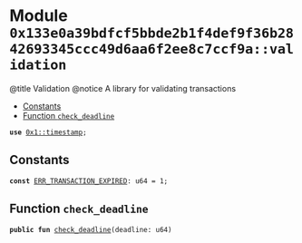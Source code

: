 
<a id="0x133e0a39bdfcf5bbde2b1f4def9f36b2842693345ccc49d6aa6f2ee8c7ccf9a_validation"></a>

# Module `0x133e0a39bdfcf5bbde2b1f4def9f36b2842693345ccc49d6aa6f2ee8c7ccf9a::validation`

@title Validation
@notice A library for validating transactions


-  [Constants](#@Constants_0)
-  [Function `check_deadline`](#0x133e0a39bdfcf5bbde2b1f4def9f36b2842693345ccc49d6aa6f2ee8c7ccf9a_validation_check_deadline)


<pre><code><b>use</b> <a href="">0x1::timestamp</a>;
</code></pre>



<a id="@Constants_0"></a>

## Constants


<a id="0x133e0a39bdfcf5bbde2b1f4def9f36b2842693345ccc49d6aa6f2ee8c7ccf9a_validation_ERR_TRANSACTION_EXPIRED"></a>



<pre><code><b>const</b> <a href="validation.md#0x133e0a39bdfcf5bbde2b1f4def9f36b2842693345ccc49d6aa6f2ee8c7ccf9a_validation_ERR_TRANSACTION_EXPIRED">ERR_TRANSACTION_EXPIRED</a>: u64 = 1;
</code></pre>



<a id="0x133e0a39bdfcf5bbde2b1f4def9f36b2842693345ccc49d6aa6f2ee8c7ccf9a_validation_check_deadline"></a>

## Function `check_deadline`



<pre><code><b>public</b> <b>fun</b> <a href="validation.md#0x133e0a39bdfcf5bbde2b1f4def9f36b2842693345ccc49d6aa6f2ee8c7ccf9a_validation_check_deadline">check_deadline</a>(deadline: u64)
</code></pre>
